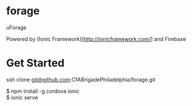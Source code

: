 # forage
uForage

Powered by (Ionic Framework)[http://ionicframework.com/] and Firebase

# Get Started


ssh clone git@github.com:CfABrigadePhiladelphia/forage.git

$ npm install -g cordova ionic
<br />
$ ionic serve 
